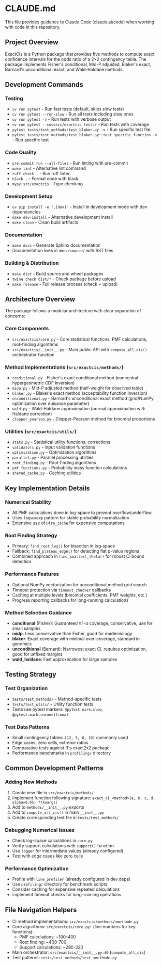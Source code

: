 # CLAUDE.md

This file provides guidance to Claude Code (claude.ai/code) when working with code in this repository.

## Project Overview

ExactCIs is a Python package that provides five methods to compute exact confidence intervals for the odds ratio of a 2×2 contingency table. The package implements Fisher's conditional, Mid-P adjusted, Blaker's exact, Barnard's unconditional exact, and Wald-Haldane methods.

## Development Commands

### Testing
- `uv run pytest` - Run fast tests (default, skips slow tests)
- `uv run pytest --run-slow` - Run all tests including slow ones
- `uv run pytest -v` - Run tests with verbose output
- `uv run pytest --cov=src/exactcis tests/` - Run tests with coverage
- `pytest tests/test_methods/test_blaker.py -v` - Run specific test file
- `pytest tests/test_methods/test_blaker.py::test_specific_function -v` - Run specific test

### Code Quality
- `pre-commit run --all-files` - Run linting with pre-commit
- `make lint` - Alternative lint command
- `ruff check .` - Run ruff linter
- `black .` - Format code with black
- `mypy src/exactcis` - Type checking

### Development Setup
- `uv pip install -e ".[dev]"` - Install in development mode with dev dependencies
- `make dev-install` - Alternative development install
- `make clean` - Clean build artifacts

### Documentation
- `make docs` - Generate Sphinx documentation
- Documentation lives in `docs/source/` with RST files

### Building & Distribution
- `make dist` - Build source and wheel packages
- `twine check dist/*` - Check package before upload
- `make release` - Full release process (check + upload)

## Architecture Overview

The package follows a modular architecture with clear separation of concerns:

### Core Components
- `src/exactcis/core.py` - Core statistical functions, PMF calculations, root-finding algorithms
- `src/exactcis/__init__.py` - Main public API with `compute_all_cis()` orchestrator function

### Method Implementations (`src/exactcis/methods/`)
- `conditional.py` - Fisher's exact conditional method (noncentral hypergeometric CDF inversion)
- `midp.py` - Mid-P adjusted method (half-weight for observed table)
- `blaker.py` - Blaker's exact method (acceptability function inversion)
- `unconditional.py` - Barnard's unconditional exact method (grid/NumPy optimization over nuisance parameter)
- `wald.py` - Wald-Haldane approximation (normal approximation with Haldane correction)
- `clopper_pearson.py` - Clopper-Pearson method for binomial proportions

### Utilities (`src/exactcis/utils/`)
- `stats.py` - Statistical utility functions, corrections
- `validators.py` - Input validation functions
- `optimization.py` - Optimization algorithms
- `parallel.py` - Parallel processing utilities
- `root_finding.py` - Root-finding algorithms
- `pmf_functions.py` - Probability mass function calculations
- `shared_cache.py` - Caching utilities

## Key Implementation Details

### Numerical Stability
- All PMF calculations done in log-space to prevent overflow/underflow
- Uses `logsumexp` pattern for stable probability normalization
- Extensive use of `@lru_cache` for expensive computations

### Root Finding Strategy
- Primary: `find_root_log()` for bisection in log-space
- Fallback: `find_plateau_edge()` for detecting flat p-value regions
- Combined approach in `find_smallest_theta()` for robust CI bound detection

### Performance Features
- Optional NumPy vectorization for unconditional method grid search
- Timeout protection via `timeout_checker` callbacks
- Caching at multiple levels (binomial coefficients, PMF weights, etc.)
- Progress reporting callbacks for long-running calculations

### Method Selection Guidance
- **conditional** (Fisher): Guaranteed ≥1-α coverage, conservative, use for small samples
- **midp**: Less conservative than Fisher, good for epidemiology
- **blaker**: Exact coverage with minimal over-coverage, standard in genomics
- **unconditional** (Barnard): Narrowest exact CI, requires optimization, good for unfixed margins
- **wald_haldane**: Fast approximation for large samples

## Testing Strategy

### Test Organization
- `tests/test_methods/` - Method-specific tests
- `tests/test_utils/` - Utility function tests
- Tests use pytest markers: `@pytest.mark.slow`, `@pytest.mark.unconditional`

### Test Data Patterns
- Small contingency tables: `(12, 5, 8, 10)` commonly used
- Edge cases: zero cells, extreme ratios
- Comparative tests against R's exact2x2 package
- Performance benchmarks in `profiling/` directory

## Common Development Patterns

### Adding New Methods
1. Create new file in `src/exactcis/methods/`
2. Implement function following signature: `exact_ci_<method>(a, b, c, d, alpha=0.05, **kwargs)`
3. Add to `methods/__init__.py` exports
4. Add to `compute_all_cis()` in main `__init__.py`
5. Create corresponding test file in `tests/test_methods/`

### Debugging Numerical Issues
- Check log-space calculations in `core.py`
- Verify support calculations with `support()` function
- Use `logger` for intermediate values (already configured)
- Test with edge cases like zero cells

### Performance Optimization
- Profile with `line_profiler` (already configured in dev deps)
- Use `profiling/` directory for benchmark scripts
- Consider caching for expensive repeated calculations
- Implement timeout checks for long-running operations

## File Navigation Helpers

- CI method implementations: `src/exactcis/methods/<method>.py`
- Core algorithms: `src/exactcis/core.py:` (line numbers for key functions):
  - PMF calculations: ~100-400
  - Root finding: ~400-700
  - Support calculations: ~280-320
- Main orchestrator: `src/exactcis/__init__.py:40` (`compute_all_cis`)
- Test patterns: `tests/test_methods/test_<method>.py`